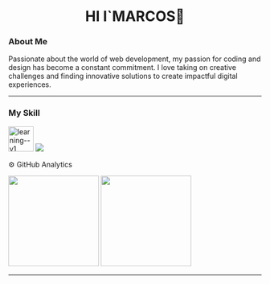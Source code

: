 
<h1 align="center">HI I`MARCOS👋</h1>

### About Me
<p>
Passionate about the world of web development, my passion for coding and design has become a constant commitment. I love taking on creative challenges and finding innovative solutions to create impactful digital experiences.
</p>
<hr>

### My Skill
<img width="50" height="50" src="https://img.icons8.com/ios/50/learning--v1.png" alt="learning--v1"/>
<img src="https://skillicons.dev/icons?i=js,html,css,ts,react,git)](https://skillicons.dev">

⚙️  GitHub Analytics
<div >
  <img height="180em" src="https://github-readme-stats.vercel.app/api?username=MarcosApodaca&theme=vue-dark&show_icons=true&hide_border=true&count_private=true" />
  <img height="180em"  src="https://github-readme-stats.vercel.app/api/top-langs/?username=MarcosApodaca&theme=vue-dark&show_icons=true&hide_border=true&layout=compact" />
</div>
<hr>
